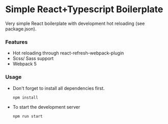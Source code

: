 # Simple React+Typescript Boilerplate

Very simple React boilerplate with development hot reloading (see package.json).

### Features
- Hot reloading through react-refresh-webpack-plugin
- Scss/ Sass support
- Webpack 5 

### Usage
- Don't forget to install all dependencies first.
    
    `npm install`

- To start the development server

    `npm run start`








